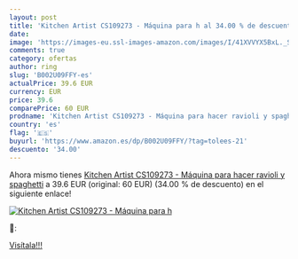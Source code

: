 ```yaml
---
layout: post
title: 'Kitchen Artist CS109273 - Máquina para h al 34.00 % de descuento'
date: 
image: 'https://images-eu.ssl-images-amazon.com/images/I/41XVVYX5BxL._SL200_.jpg'
comments: true
category: ofertas
author: ring
slug: 'B002U09FFY-es'
actualPrice: 39.6 EUR
currency: EUR
price: 39.6
comparePrice: 60 EUR
prodname: 'Kitchen Artist CS109273 - Máquina para hacer ravioli y spaghetti'
country: 'es'
flag: '🇪🇸'
buyurl: 'https://www.amazon.es/dp/B002U09FFY/?tag=tolees-21'
descuento: '34.00'
---
```


Ahora mismo tienes [Kitchen Artist CS109273 - Máquina para hacer ravioli y spaghetti](https://www.amazon.es/dp/B002U09FFY/?tag=tolees-21) a 39.6 EUR (original: 60 EUR) (34.00 %  de descuento) en el siguiente enlace!

[![Kitchen Artist CS109273 - Máquina para h](https://images-eu.ssl-images-amazon.com/images/I/41XVVYX5BxL._SL200_.jpg)](https://www.amazon.es/dp/B002U09FFY/?tag=tolees-21)

🔎:


[Visítala!!!](https://www.amazon.es/dp/B002U09FFY/?tag=tolees-21)
